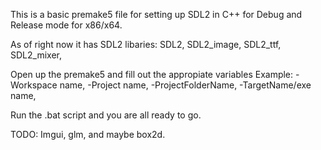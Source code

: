 This is a basic premake5 file for setting up SDL2 in C++ for Debug and Release mode for x86/x64.

As of right now it has SDL2 libaries:
SDL2,
SDL2_image,
SDL2_ttf,
SDL2_mixer,

Open up the premake5 and fill out the appropiate variables
Example:
-Workspace name,
-Project name,
-ProjectFolderName,
-TargetName/exe name,

Run the .bat script and you are all ready to go.

TODO: Imgui, glm, and maybe box2d.

